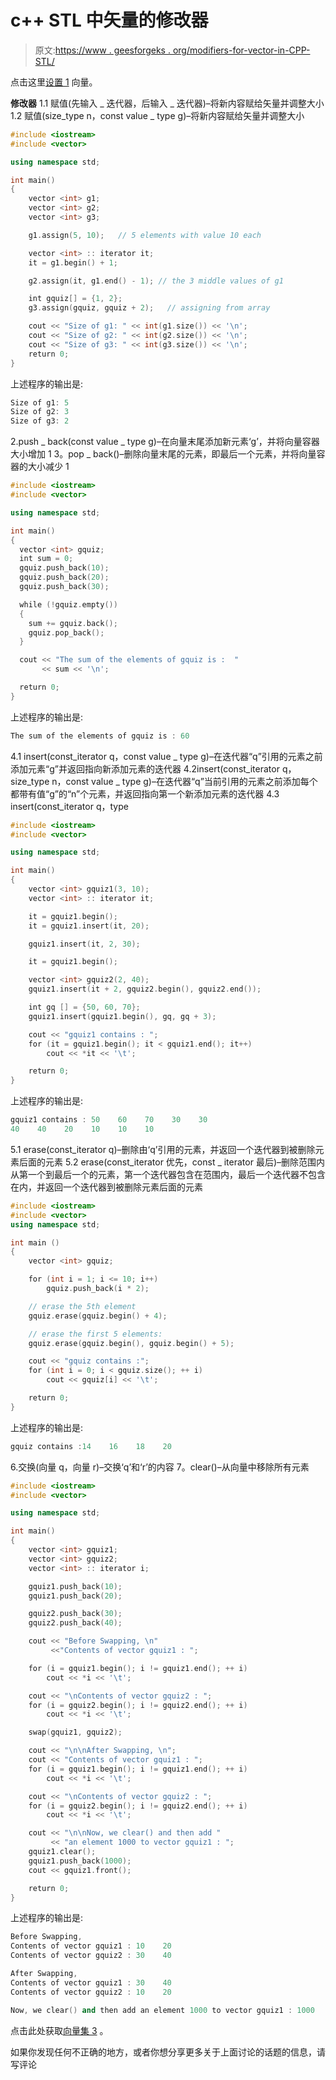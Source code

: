 # c++ STL 中矢量的修改器

> 原文:[https://www . geesforgeks . org/modifiers-for-vector-in-CPP-STL/](https://www.geeksforgeeks.org/modifiers-for-vector-in-cpp-stl/)

点击这里[设置 1](https://www.geeksforgeeks.org/vector-in-cpp-stl/) 向量。

**修改器**
1.1 赋值(先输入 _ 迭代器，后输入 _ 迭代器)–将新内容赋给矢量并调整大小
1.2 赋值(size_type n，const value _ type g)–将新内容赋给矢量并调整大小

```cpp
#include <iostream>
#include <vector>

using namespace std;

int main()
{
    vector <int> g1;
    vector <int> g2;
    vector <int> g3;

    g1.assign(5, 10);   // 5 elements with value 10 each

    vector <int> :: iterator it;
    it = g1.begin() + 1;

    g2.assign(it, g1.end() - 1); // the 3 middle values of g1

    int gquiz[] = {1, 2};
    g3.assign(gquiz, gquiz + 2);   // assigning from array

    cout << "Size of g1: " << int(g1.size()) << '\n';
    cout << "Size of g2: " << int(g2.size()) << '\n';
    cout << "Size of g3: " << int(g3.size()) << '\n';
    return 0;
}
```

上述程序的输出是:

```cpp
Size of g1: 5
Size of g2: 3
Size of g3: 2

```

2.push _ back(const value _ type g)–在向量末尾添加新元素‘g’，并将向量容器大小增加 1
3。pop _ back()–删除向量末尾的元素，即最后一个元素，并将向量容器的大小减少 1

```cpp
#include <iostream>
#include <vector>

using namespace std;

int main()
{
  vector <int> gquiz;
  int sum = 0;
  gquiz.push_back(10);
  gquiz.push_back(20);
  gquiz.push_back(30);

  while (!gquiz.empty())
  {
    sum += gquiz.back();
    gquiz.pop_back();
  }

  cout << "The sum of the elements of gquiz is :  "
       << sum << '\n';

  return 0;
}
```

上述程序的输出是:

```cpp
The sum of the elements of gquiz is : 60

```

4.1 insert(const_iterator q，const value _ type g)–在迭代器“q”引用的元素之前添加元素“g”并返回指向新添加元素的迭代器
4.2insert(const_iterator q，size_type n，const value _ type g)–在迭代器“q”当前引用的元素之前添加每个都带有值“g”的“n”个元素，并返回指向第一个新添加元素的迭代器
4.3 insert(const_iterator q，type

```cpp
#include <iostream>
#include <vector>

using namespace std;

int main()
{
    vector <int> gquiz1(3, 10);
    vector <int> :: iterator it;

    it = gquiz1.begin();
    it = gquiz1.insert(it, 20);

    gquiz1.insert(it, 2, 30);

    it = gquiz1.begin();

    vector <int> gquiz2(2, 40);
    gquiz1.insert(it + 2, gquiz2.begin(), gquiz2.end());

    int gq [] = {50, 60, 70};
    gquiz1.insert(gquiz1.begin(), gq, gq + 3);

    cout << "gquiz1 contains : ";
    for (it = gquiz1.begin(); it < gquiz1.end(); it++)
        cout << *it << '\t';

    return 0;
}
```

上述程序的输出是:

```cpp
gquiz1 contains : 50    60    70    30    30    
40    40    20    10    10    10

```

5.1 erase(const_iterator q)–删除由‘q’引用的元素，并返回一个迭代器到被删除元素后面的元素
5.2 erase(const_iterator 优先，const _ iterator 最后)–删除范围内从第一个到最后一个的元素，第一个迭代器包含在范围内，最后一个迭代器不包含在内，并返回一个迭代器到被删除元素后面的元素

```cpp
#include <iostream>
#include <vector>
using namespace std;

int main ()
{
    vector <int> gquiz;

    for (int i = 1; i <= 10; i++)
        gquiz.push_back(i * 2);

    // erase the 5th element
    gquiz.erase(gquiz.begin() + 4);

    // erase the first 5 elements:
    gquiz.erase(gquiz.begin(), gquiz.begin() + 5);

    cout << "gquiz contains :";
    for (int i = 0; i < gquiz.size(); ++ i)
        cout << gquiz[i] << '\t';

    return 0;
}
```

上述程序的输出是:

```cpp
gquiz contains :14    16    18    20

```

6.交换(向量 q，向量 r)–交换‘q’和‘r’的内容
7。clear()–从向量中移除所有元素

```cpp
#include <iostream>
#include <vector>

using namespace std;

int main()
{
    vector <int> gquiz1;
    vector <int> gquiz2;
    vector <int> :: iterator i;

    gquiz1.push_back(10);
    gquiz1.push_back(20);

    gquiz2.push_back(30);
    gquiz2.push_back(40);

    cout << "Before Swapping, \n"
         <<"Contents of vector gquiz1 : ";

    for (i = gquiz1.begin(); i != gquiz1.end(); ++ i)
        cout << *i << '\t';

    cout << "\nContents of vector gquiz2 : ";
    for (i = gquiz2.begin(); i != gquiz2.end(); ++ i)
        cout << *i << '\t';

    swap(gquiz1, gquiz2);

    cout << "\n\nAfter Swapping, \n";
    cout << "Contents of vector gquiz1 : ";
    for (i = gquiz1.begin(); i != gquiz1.end(); ++ i)
        cout << *i << '\t';

    cout << "\nContents of vector gquiz2 : ";
    for (i = gquiz2.begin(); i != gquiz2.end(); ++ i)
        cout << *i << '\t';

    cout << "\n\nNow, we clear() and then add "
         << "an element 1000 to vector gquiz1 : ";
    gquiz1.clear();
    gquiz1.push_back(1000);
    cout << gquiz1.front();

    return 0;
}
```

上述程序的输出是:

```cpp
Before Swapping, 
Contents of vector gquiz1 : 10    20    
Contents of vector gquiz2 : 30    40    

After Swapping, 
Contents of vector gquiz1 : 30    40    
Contents of vector gquiz2 : 10    20    

Now, we clear() and then add an element 1000 to vector gquiz1 : 1000

```

点击此处获取[向量集 3](https://www.geeksforgeeks.org/upper_bound-and-lower_bound-for-vector-in-cpp-stl/) 。

如果你发现任何不正确的地方，或者你想分享更多关于上面讨论的话题的信息，请写评论